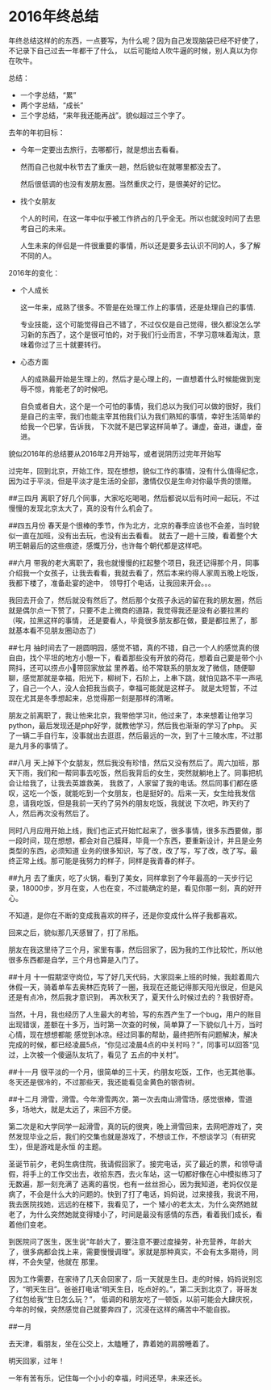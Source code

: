 # 2016年终总结

年终总结这样的的东西，一点要写，为什么呢？因为自己发现脑袋已经不好使了，不记录下自己过去一年都干了什么，
以后可能给人吹牛逼的时候，别人真以为你在吹牛。

总结：

- 一个字总结，“累”
- 两个字总结，“成长”
- 三个字总结，“来年我还能再战”。貌似超过三个字了。

去年的年初目标：

- 今年一定要出去旅行，去哪都行，就是想出去看看。

    然而自己也就中秋节去了重庆一趟，然后貌似在就哪里都没去了。

    然后很低调的也没有发朋友圈。当然重庆之行，是很美好的记忆。

- 找个女朋友

    个人的时间，在这一年中似乎被工作挤占的几乎全无。所以也就没时间了去思考自己的未来。

    人生未来的伴侣是一件很重要的事情，所以还是要多去认识不同的人，多了解不同的人。

2016年的变化：

- 个人成长

    这一年来，成熟了很多。不管是在处理工作上的事情，还是处理自己的事情.

    专业技能，这个可能觉得自己不错了，不过仅仅是自己觉得，很久都没怎么学习新的东西了，这个是很可怕的，对于我们行业而言，不学习意味着淘汰，意味着你过了三十就要转行。

- 心态方面

    人的成熟最开始是生理上的，然后才是心理上的，一直想着什么时候能做到宠辱不惊，肯能老了的时候吧。

    自负或者自大，这个是一个可怕的事情，我们总以为我们可以做的很好，我们是自己的主宰，我们也能主宰其他我们认为我们熟知的事情，幸好生活简单的给我一个巴掌，告诉我，
    下次就不是巴掌这样简单了。谦虚，奋进，谦虚，奋进。

貌似2016年的总结要从2016年2月开始写，或者说阴历过完年开始写

过完年，回到北京，开始工作，现在想想，貌似工作的事情，没有什么值得纪念，因为过于平淡，但是平淡才是生活的全部，激情仅仅是生命对你最华贵的馈赠。


##三四月
离职了好几个同事，大家吃吃喝喝，然后都说以后有时间一起玩，不过慢慢的发现北京太大了，真的没有什么机会了。

##四五月份
春天是个很棒的季节，作为北方，北京的春季应该也不会差，当时貌似一直在加班，没有出去玩，也没有出去看看。
就去了一趟十三陵，看着整个大明王朝最后的这些痕迹，感慨万分，也许每个朝代都是这样吧。

##六月
带我的老大离职了，我也就慢慢的扛起整个项目，我还记得那个月，同事介绍我一个女孩子，让我去看看，我就去看了，然后本来约得人家周五晚上吃饭，我都下楼了，准备赴宴的途中，
领导打个电话，让我回来开会。。。

我回去开会了，然后就没有然后了。然后那个女孩子永远的留在我的朋友圈，然后就是偶尔点一下赞了，只要不走上微商的道路，我觉得我还是没有必要拉黑的（唉，拉黑这样的事情，
还是要看人，毕竟很多朋友都在做，要是都拉黑了，那就基本看不见朋友圈动态了）

##七月
抽时间去了一趟圆明园，感觉不错，真的不错，自己一个人的感觉真的很自由，找个平坦的地方小憩一下，看着那些没有开放的荷花，想着自己要是带个小网抖，还可以捞点小🐠带回家放盆
里养着。给不常联系的朋友发了微信，随便聊聊，感觉那就是幸福，阳光下，柳树下，石阶上，上串下跳，就怕见路不平一声吼了，自己一个人，没人会把我当疯子，幸福可能就是这样子。
就是太短暂，不过现在尤其是冬季想起来，总觉得那一刻是那样的清晰。

朋友之前离职了，我让他来北京，我带他学习it，他过来了，本来想着让他学习python，最后发现还是php好学，就教他学习，然后我也渐渐的学习了php。
买了一辆二手自行车，没事就出去逛逛，然后最远的一次，到了十三陵水库，不过那是九月多的事情了。

##八月
天上掉下个女朋友，然后我没有珍惜，然后又没有然后了。周六加班，那天下雨，我们和一帮同事去吃饭，然后我背后的女生，突然就躺地上了。同事把机会让给我了，让我去英雄救美，
我救了，人家留了我的电话。然后同事们都在感叹，这吃一个饭，就能吃到一个女朋友，也是挺好的。后来一天，女生给我发信息，请我吃饭，但是我前一天约了另外的朋友吃饭，我就说
下次吧，昨天约了人，然后再次没有然后了。

同时八月应用开始上线，我们也正式开始忙起来了，很多事情，很多东西要做，那一段时间，现在想想，都会对自己膜拜，毕竟一个东西，要重新设计，并且是业务类型的东西，必须知道
业务的很多知识，写了改，改了写，写了改，改了写。最终正常上线。那可能是我努力的样子，同样是我青春的样子。

##九月
去了重庆，吃了火锅，看到了美女，同样拿到了今年最高的一天步行记录，18000步，岁月在变，人也在变，不过能确定的是，看见你那一刻，真的好开心。

不知道，是你在不断的变成我喜欢的样子，还是你变成什么样子我都喜欢。

回来之后，貌似那几天感冒了，打了吊瓶。

朋友在我这里待了三个月，家里有事，然后回家了，因为我的工作比较忙，所以他很多东西都是自学，三个月也算是入门了。

##十月
十一假期坚守岗位，写了好几天代码，大家回来上班的时候，我趁着周六休假一天，骑着单车去奥林匹克转了一圈，我现在还能记得那天阳光很足，但是风还是有点冷，然后我才意识到，
再次秋天了，夏天什么时候过去的？我很好奇。

当然，十月，我也经历了人生最大的考验，写的东西产生了一个bug，用户的账目出现错误，差额在十多万，当时第一次查的时候，简单算了一下貌似几十万，当时心情，现在想想都能
感觉到冰凉。经过同事的帮助，最终把所有问题解决，解决完成的时候，都已经凌晨5点，“你见过凌晨4点的中关村吗？”，同事可以回答“见过，上次被一个傻逼队友坑了，看见了
五点的中关村”。

##十一月
很平淡的一个月，很简单的三十天，约朋友吃饭，工作，也无其他事。冬天还是很冷的，不过那些天，我还能看见金黄色的银杏树。

##十二月
滑雪，滑雪。今年滑雪两次，第一次去南山滑雪场，感觉很棒，雪道多，场地大，就是太远了，来回不方便。

第二次是和大学同学一起滑雪，真的玩的很爽，晚上滑雪回来，去网吧游戏了，突然发现毕业之后，我们的交集也就是游戏了，不想谈工作，不想谈学习（有研究生），但是游戏是永恒
的主题。

圣诞节前夕，老妈生病住院，我请假回家了。接完电话，买了最近的票，和领导请假，将手上的工作交出去，收拾东西，去火车站，这一切都好像在心中模拟练习了无数遍，那一刻充满了
逃离的喜悦，也有一丝丝担心，因为我知道，老妈仅仅是病了，不会是什么大的问题的。快到了打了电话，妈妈说，过来接我，我说不用，我去医院找她，远远的在楼下，我看见了，一个
矮小的老太太，为什么突然她就老了，为什么突然她就变得矮小了，时间是最没有感情的东西，看着我们成长，看着他们变老。   

到医院问了医生，医生说“年龄大了，要注意不要过度操劳，补充营养，年龄大了，很多病都会找上来，需要慢慢调理”。家就是那种真实，不会有太多期待，同样，不会失望，他就在
那里。

因为工作需要，在家待了几天会回家了，后一天就是生日。走的时候，妈妈说别忘了，“明天生日”。爸爸打电话“明天生日，吃点好的。”，第二天到北京了，哥哥发了红包给我“生日怎么玩？”，
低调的和朋友吃了一顿饭，以前可能会大肆庆祝，今年的时候，突然感觉自己就要奔四了，沉浸在这样的痛苦中不能自拔。

##一月

去天津，看朋友，坐在公交上，太瞌睡了，靠着她的肩膀睡着了。

明天回家，过年！

一年有苦有乐，记住每一个小小的幸福，时间还早，未来还长。










 








